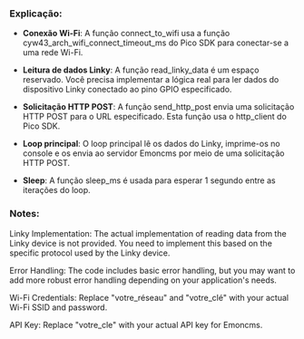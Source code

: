 ### Explicação:

- **Conexão Wi-Fi**: A função connect_to_wifi usa a função cyw43_arch_wifi_connect_timeout_ms do Pico SDK para conectar-se a uma rede Wi-Fi.

- **Leitura de dados Linky**: A função read_linky_data é um espaço reservado. Você precisa implementar a lógica real para ler dados do dispositivo Linky conectado ao pino GPIO especificado.

- **Solicitação HTTP POST**: A função send_http_post envia uma solicitação HTTP POST para o URL especificado. Esta função usa o http_client do Pico SDK.

- **Loop principal**: O loop principal lê os dados do Linky, imprime-os no console e os envia ao servidor Emoncms por meio de uma solicitação HTTP POST.

- **Sleep**: A função sleep_ms é usada para esperar 1 segundo entre as iterações do loop.

### Notes:

Linky Implementation: The actual implementation of reading data from the Linky device is not provided. You need to implement this based on the specific protocol used by the Linky device.

Error Handling: The code includes basic error handling, but you may want to add more robust error handling depending on your application's needs.

Wi-Fi Credentials: Replace "votre_réseau" and "votre_clé" with your actual Wi-Fi SSID and password.

API Key: Replace "votre_cle" with your actual API key for Emoncms.
